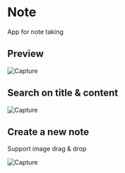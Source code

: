 # Note

App for note taking

## Preview

![Capture](https://i.imgur.com/rTA7fwv.png)


## Search on title & content

![Capture](https://i.imgur.com/zB4IVE7.png)


## Create a new note

Support image drag & drop

![Capture](https://i.imgur.com/x5fb0kp.png)
